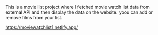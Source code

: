 This is a movie list project where I fetched movie watch list data from          
external API and then display the data on the website. yoou can add or remove films from your list.                                                                                 
 
https://moviewatchlist1.netlify.app/    
